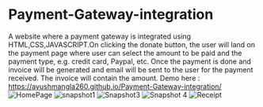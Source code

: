 # Payment-Gateway-integration
A website where a payment gateway is integrated using HTML,CSS,JAVASCRIPT.On clicking 
the donate button, the user will land on the payment page where 
user can select the amount to be paid and the payment type, e.g. 
credit card, Paypal, etc.
Once the payment is done and invoice will be generated and 
email will be sent to the user for the payment received. The 
invoice will contain the amount.
Demo here : https://ayushmangla260.github.io/Payment-Gateway-integration/
![HomePage](https://user-images.githubusercontent.com/86104907/128614301-35cd7cfb-66a0-4550-922b-26ca01055d64.PNG)
![snapshot1](https://user-images.githubusercontent.com/86104907/128610366-8bca20d1-bc2c-4e51-9f7f-e43565521883.PNG)
![Snapshot3](https://user-images.githubusercontent.com/86104907/128420334-830ae2dc-b403-4b49-a16b-fbd97deeb8b0.PNG)
![Snapshot 4](https://user-images.githubusercontent.com/86104907/128420329-2dad33fe-2424-48c4-b3a9-722bce9e0a02.PNG)
![Receipt](https://user-images.githubusercontent.com/86104907/128420324-9353a7e2-2667-4829-b216-78920e22aab5.PNG)
